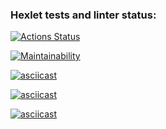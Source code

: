 ### Hexlet tests and linter status:
[![Actions Status](https://github.com/duker221/frontend-project-44/actions/workflows/hexlet-check.yml/badge.svg)](https://github.com/duker221/frontend-project-44/actions)

[![Maintainability](https://api.codeclimate.com/v1/badges/131fde8e48f8989697ca/maintainability)](https://codeclimate.com/github/duker221/frontend-project-44/maintainability)

[![asciicast](https://asciinema.org/a/EeDOy6BSlA1nwFDLxBGCWwRiZ.svg)](https://asciinema.org/a/EeDOy6BSlA1nwFDLxBGCWwRiZ)

[![asciicast](https://asciinema.org/a/4Zn8Zcw208ludxOKmtoYDadoS.svg)](https://asciinema.org/a/4Zn8Zcw208ludxOKmtoYDadoS)

[![asciicast](https://asciinema.org/a/RJAoXgf9nxEHJYZ3LlPfEO1o1.svg)](https://asciinema.org/a/RJAoXgf9nxEHJYZ3LlPfEO1o1)